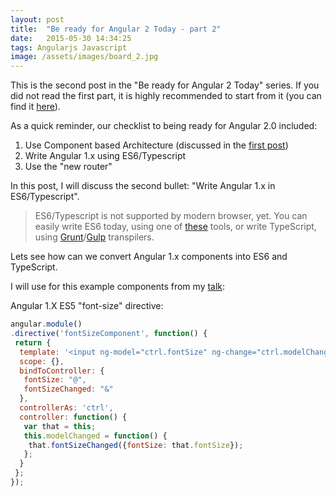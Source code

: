 ```yaml
---
layout: post
title:  "Be ready for Angular 2 Today - part 2"
date:   2015-05-30 14:34:25
tags: Angularjs Javascript
image: /assets/images/board_2.jpg
---
```


This is the second post in the "Be ready for Angular 2 Today" series. If you did not read the first part, it is highly recommended to start from it (you can find it [here](http://yanivefraim.github.io/2015/05/27/be-ready-for-angular2-today-part1.html)).

As a quick reminder, our checklist to being ready for Angular 2.0 included:

1. Use Component based Architecture (discussed in the [first post](http://yanivefraim.github.io/2015/05/27/be-ready-for-angular2-today-part1.html))
2. Write Angular 1.x using ES6/Typescript
3. Use the "new router"

In this post, I will discuss the second bullet: "Write Angular 1.x in ES6/Typescript".

>ES6/Typescript is not supported by modern browser, yet. You can easily write ES6 today, using one of [these](https://github.com/addyosmani/es6-tools) tools, or write TypeScript, using [Grunt](https://github.com/k-maru/grunt-typescript)/[Gulp](https://github.com/ivogabe/gulp-typescript) transpilers.

Lets see how can we convert Angular 1.x components into ES6 and TypeScript.

I will use for this example components from my [talk](yanivefraim.github.io/be-ready-for-angular2-today):

Angular 1.X ES5 "font-size" directive:
```Javascript
angular.module()
.directive('fontSizeComponent', function() {
 return {
  template: '<input ng-model="ctrl.fontSize" ng-change="ctrl.modelChanged()">',
  scope: {},
  bindToController: {
   fontSize: "@",
   fontSizeChanged: "&"
  },
  controllerAs: 'ctrl',
  controller: function() {
   var that = this;
   this.modelChanged = function() {
    that.fontSizeChanged({fontSize: that.fontSize});
   };
  }
 };
});
```

[jekyll]:      http://jekyllrb.com
[jekyll-gh]:   https://github.com/jekyll/jekyll
[jekyll-help]: https://github.com/jekyll/jekyll-help
